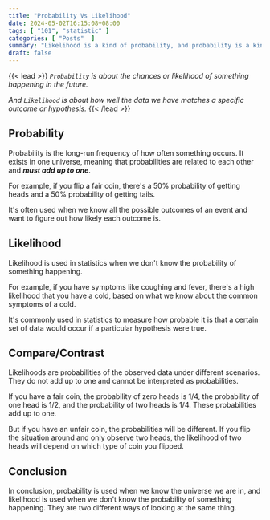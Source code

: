 ```yaml
---
title: "Probability Vs Likelihood"
date: 2024-05-02T16:15:08+08:00
tags: [ "101", "statistic" ]
categories: [ "Posts"  ]
summary: "Likelihood is a kind of probability, and probability is a kind of likelihood, but they're used in different ways."
draft: false
---
```

{{< lead >}}
*`Probability` is about the chances or likelihood of something happening in the future.*

*And `Likelihood` is about how well the data we have matches a specific outcome or hypothesis.*
{{< /lead >}}

## Probability

Probability is the long-run frequency of how often something occurs. 
It exists in one universe, meaning that probabilities are related to each other and ***must add up to one***. 

For example, if you flip a fair coin, there's a 50% probability of getting heads and a 50% probability of getting tails.

It's often used when we know all the possible outcomes of an event and want to figure out how likely each outcome is.

## Likelihood

Likelihood is used in statistics when we don't know the probability of something happening. 

For example, if you have symptoms like coughing and fever, there's a high likelihood that you have a cold, based on what we know about the common symptoms of a cold.

It's commonly used in statistics to measure how probable it is that a certain set of data would occur if a particular hypothesis were true.

## Compare/Contrast

Likelihoods are probabilities of the observed data under different scenarios. 
They do not add up to one and cannot be interpreted as probabilities.

If you have a fair coin, the probability of zero heads is 1/4, the probability of one head is 1/2, and the probability of two heads is 1/4. 
These probabilities add up to one. 

But if you have an unfair coin, the probabilities will be different. 
If you flip the situation around and only observe two heads, the likelihood of two heads will depend on which type of coin you flipped.

## Conclusion

In conclusion, probability is used when we know the universe we are in, and likelihood is used when we don't know the probability of something happening. 
They are two different ways of looking at the same thing.


